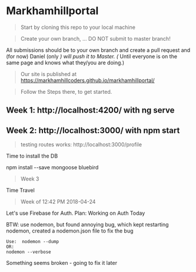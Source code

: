 # Markhamhillportal

> Start by cloning this repo to your local machine

> Create your own branch, ... DO NOT submit to master branch! 

All submissions should be to your own branch and create a pull request and (for now) Daniel (only *) will push it to Master. (* Until everyone is on the same page and knows what they/you are doing.) 

> Our site is published at https://markhamhillcoders.github.io/markhamhillportal/

> Follow the Steps there, to get started.

## Week 1: http://localhost:4200/ with ng serve

## Week 2: http://localhost:3000/ with npm start

> testing routes works: http://localhost:3000/profile

Time to install the DB

npm install --save mongoose bluebird

> Week 3

Time Travel

> Week of 12:42 PM 2018-04-24

Let's use Firebase for Auth.
Plan: Working on Auth Today

BTW: use nodemon, but found annoying bug, which kept restarting nodemon, created a nodemon.json file to fix the bug

    Use:  nodemon --dump 
    OR: 
    nodemon --verbose

Something seems broken - going to fix it later
